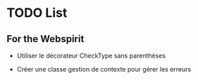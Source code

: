 # TODO List

## For the Webspirit

- Utiliser le décorateur CheckType sans parenthèses

- Créer une classe gestion de contexte pour gérer les erreurs